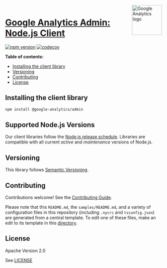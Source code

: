 <img src="https://avatars0.githubusercontent.com/u/4327788?s=96&v=4" alt="Google Analytics logo" title="Google Analytics" align="right" height="96" width="96"/>

# [Google Analytics Admin: Node.js Client](https://github.com/googleanalytics/nodejs-analyticsadmin)

[![npm version](https://img.shields.io/npm/v/@google-analytics/admin.svg)](https://www.npmjs.org/package/@google-analytics/admin)
[![codecov](https://img.shields.io/codecov/c/github/googleanalytics/nodejs-analyticsadmin/master.svg?style=flat)](https://codecov.io/gh/googleanalytics/nodejs-analyticsadmin)

**Table of contents:**

* [Installing the client library](#installing-the-client-library)
* [Versioning](#versioning)
* [Contributing](#contributing)
* [License](#license)

## Installing the client library

```bash
npm install @google-analytics/admin
```

## Supported Node.js Versions

Our client libraries follow the [Node.js release schedule](https://nodejs.org/en/about/releases/).
Libraries are compatible with all current _active_ and _maintenance_ versions of
Node.js.

## Versioning

This library follows [Semantic Versioning](http://semver.org/).

## Contributing

Contributions welcome! See the [Contributing Guide](https://github.com/googleanalytics/nodejs-analyticsadmin/blob/master/CONTRIBUTING.md).

Please note that this `README.md`, the `samples/README.md`,
and a variety of configuration files in this repository (including `.nycrc` and `tsconfig.json`)
are generated from a central template. To edit one of these files, make an edit
to its template in this
[directory](https://github.com/googleanalytics/synthtool/tree/master/synthtool/gcp/templates/node_library).

## License

Apache Version 2.0

See [LICENSE](https://github.com/googleanalytics/nodejs-analyticsadmin/blob/master/LICENSE)
